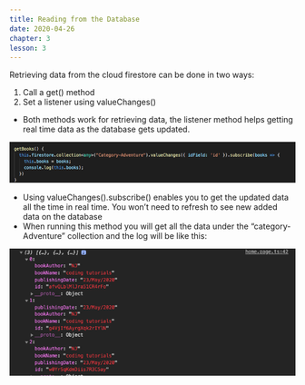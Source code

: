 ```yaml
---
title: Reading from the Database
date: 2020-04-26
chapter: 3
lesson: 3
---
```


Retrieving data from the cloud firestore can be done in two ways: 

1. Call a get() method 
2. Set a listener using valueChanges()

* Both methods work for retrieving data, the listener method helps getting real time data as the database gets updated.

![reading-database](images/reading-from-the-database/reading-database.png)

* Using valueChanges().subscribe() enables you to get the updated data all the time in real time. You won’t need to refresh to see new added data on the database 
* When running this method you will get all the data under the “category-Adventure” collection and the log will be like this:

![reading-database-1](images/reading-from-the-database/reading-database-1.png)